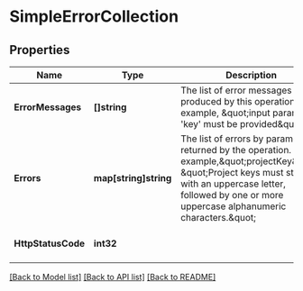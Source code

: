 # SimpleErrorCollection

## Properties
Name | Type | Description | Notes
------------ | ------------- | ------------- | -------------
**ErrorMessages** | **[]string** | The list of error messages produced by this operation. For example, \&quot;input parameter &#x27;key&#x27; must be provided\&quot; | [optional] [default to null]
**Errors** | **map[string]string** | The list of errors by parameter returned by the operation. For example,\&quot;projectKey\&quot;: \&quot;Project keys must start with an uppercase letter, followed by one or more uppercase alphanumeric characters.\&quot; | [optional] [default to null]
**HttpStatusCode** | **int32** |  | [optional] [default to null]

[[Back to Model list]](../README.md#documentation-for-models) [[Back to API list]](../README.md#documentation-for-api-endpoints) [[Back to README]](../README.md)


